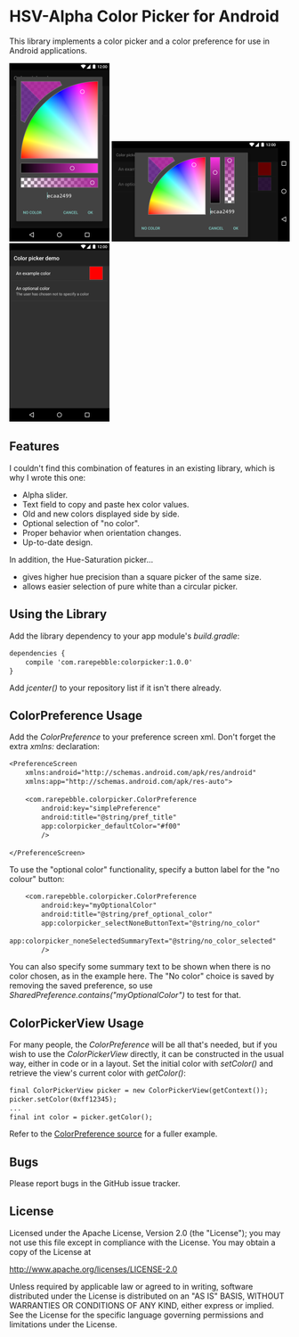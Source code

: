 # HSV-Alpha Color Picker for Android

This library implements a color picker and a color preference for use in Android applications.

![Portrait](docs/portrait.png) ![Landscape](docs/landscape.png) ![Preferences](docs/preference.png)

## Features

I couldn't find this combination of features in an existing library, which is why I wrote this one:

* Alpha slider.
* Text field to copy and paste hex color values.
* Old and new colors displayed side by side.
* Optional selection of "no color".
* Proper behavior when orientation changes.
* Up-to-date design.

In addition, the Hue-Saturation picker...

* gives higher hue precision than a square picker of the same size.
* allows easier selection of pure white than a circular picker.

## Using the Library

Add the library dependency to your app module's *build.gradle*:

    dependencies {
        compile 'com.rarepebble:colorpicker:1.0.0'
    }

Add *jcenter()* to your repository list if it isn't there already.

## ColorPreference Usage

Add the *ColorPreference* to your preference screen xml. Don't forget the extra *xmlns:* declaration:

    <PreferenceScreen
        xmlns:android="http://schemas.android.com/apk/res/android"
        xmlns:app="http://schemas.android.com/apk/res-auto">

        <com.rarepebble.colorpicker.ColorPreference
            android:key="simplePreference"
            android:title="@string/pref_title"
            app:colorpicker_defaultColor="#f00"
            />

    </PreferenceScreen>

To use the "optional color" functionality, specify a button label for the "no colour" button:

        <com.rarepebble.colorpicker.ColorPreference
            android:key="myOptionalColor"
            android:title="@string/pref_optional_color"
            app:colorpicker_selectNoneButtonText="@string/no_color"
            app:colorpicker_noneSelectedSummaryText="@string/no_color_selected"
            />

You can also specify some summary text to be shown when there is no color chosen, as in the example
here. The "No color" choice is saved by removing the saved preference, so use
*SharedPreference.contains("myOptionalColor")* to test for that.

## ColorPickerView Usage

For many people, the *ColorPreference* will be all that's needed, but if you wish to use the
*ColorPickerView* directly, it can be constructed in the usual way, either in code or in a layout.
Set the initial color with *setColor()* and retrieve the view's current color with *getColor()*:

    final ColorPickerView picker = new ColorPickerView(getContext());
    picker.setColor(0xff12345);
    ...
    final int color = picker.getColor();

Refer to the [ColorPreference source](colorpicker/src/main/java/com/rarepebble/colorpicker/ColorPreference.java?ts=4)
for a fuller example.

## Bugs

Please report bugs in the GitHub issue tracker.

## License

Licensed under the Apache License, Version 2.0 (the "License");
you may not use this file except in compliance with the License.
You may obtain a copy of the License at

http://www.apache.org/licenses/LICENSE-2.0

Unless required by applicable law or agreed to in writing, software
distributed under the License is distributed on an "AS IS" BASIS,
WITHOUT WARRANTIES OR CONDITIONS OF ANY KIND, either express or implied.
See the License for the specific language governing permissions and
limitations under the License.
